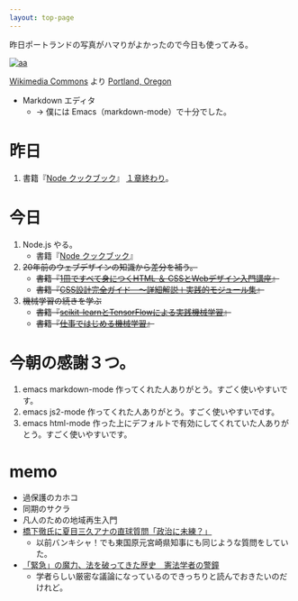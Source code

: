 ```yaml
---
layout: top-page
---
```

昨日ポートランドの写真がハマりがよかったので今日も使ってみる。

[![aa](https://upload.wikimedia.org/wikipedia/commons/thumb/8/88/Portland_and_Mt._Hood_from_Pittock_Mansion.jpg/1024px-Portland_and_Mt._Hood_from_Pittock_Mansion.jpg)](https://commons.wikimedia.org/wiki/File:Portland_and_Mt._Hood_from_Pittock_Mansion.jpg)

[Wikimedia Commons](https://commons.wikimedia.org/)
より [Portland, Oregon](https://en.wikipedia.org/wiki/Portland,_Oregon)

* Markdown エディタ
  * -> 僕には Emacs（markdown-mode）で十分でした。


# 昨日

1. 書籍『[Node クックブック](https://amazon.jp/dp/4873116066)』
  [１章終わり](https://github.com/izudon/izudon.github.io/wiki/Node-%E3%82%AF%E3%83%83%E3%82%AF%E3%83%96%E3%83%83%E3%82%AF)。


# 今日

1. Node.js やる。
   * 書籍『[Node クックブック](https://amazon.jp/dp/4873116066)』
1. ~~20年前のウェブデザインの知識から差分を補う。~~
   * ~~書籍『[1冊ですべて身につくHTML ＆ CSSとWebデザイン入門講座](https://amazon.jp/dp/B07PS1ZJN6)』~~
   * ~~書籍『[CSS設計完全ガイド　～詳細解説＋実践的モジュール集](https://amazon.jp/dp/B0856YMH7L)』~~
1. ~~機械学習の続きを学ぶ~~
   * ~~書籍『[scikit-learnとTensorFlowによる実践機械学習](https://amazon.jp/dp/4873118344)』~~
   * ~~書籍『[仕事ではじめる機械学習](https://amazon.jp/dp/4873118255)』~~

# 今朝の感謝３つ。

1. emacs markdown-mode 作ってくれた人ありがとう。すごく使いやすいです。
2. emacs js2-mode 作ってくれた人ありがとう。すごく使いやすいでdす。
3. emacs html-mode 作った上にデフォルトで有効にしてくれていた人ありがとう。すごく使いやすいです。

# memo

* 過保護のカホコ
* 同期のサクラ
* 凡人のための地域再生入門
* [橋下徹氏に夏目三久アナの直球質問「政治に未練？」](https://www.sponichi.co.jp/entertainment/news/2020/04/21/kiji/20200421s00041000211000c.html)
  * 以前バンキシャ！でも東国原元宮崎県知事にも同じような質問をしていた。
* [「緊急」の魔力、法を破ってきた歴史　憲法学者の警鐘](https://digital.asahi.com/articles/ASN4K3CQ3N4BUPQJ00C.html)
  * 学者らしい厳密な議論になっているのできっちりと読んでおきたいのだけれど。
